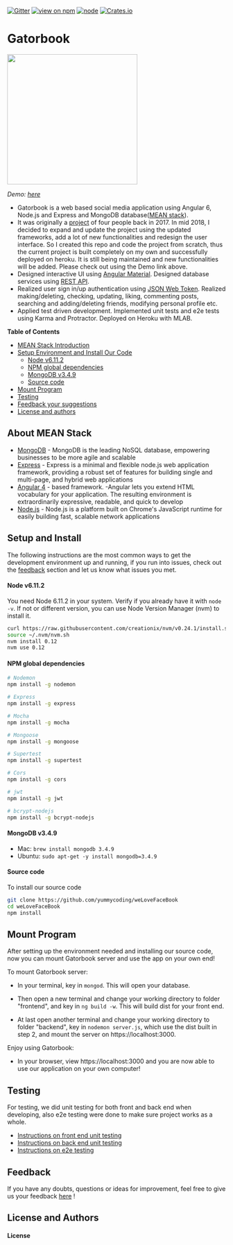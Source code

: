[![Gitter](https://badges.gitter.im/JoinChat.svg)](https://gitter.im/linnovate/mean?utm_source=badge&utm_medium=badge&utm_campaign=pr-badge)
[![view on npm](https://img.shields.io/npm/v/npm.svg)](https://www.npmjs.org/package/jsdoc-to-markdown)
[![node](https://img.shields.io/node/v/passport.svg)](https://nodejs.org/en/)
[![Crates.io](https://img.shields.io/crates/l/rustc-serialize.svg)](https://github.com/ZhouYou528/MyNewFBWebApp/blob/master/LICENCE)

# Gatorbook
<img src="https://github.com/yummycoding/weLoveFaceBook/blob/newb/frontend/src/assets/images-home/gator.png" width="300">

*Demo: [here](https://gatorbook.herokuapp.com/)*

- Gatorbook is a web based social media application using Angular 6, Node.js and Express and MongoDB database([MEAN stack](https://en.wikipedia.org/wiki/MEAN_(software_bundle))). 
- It was originally a [project](https://github.com/yummycoding/weLoveFaceBook) of four people back in 2017. In mid 2018, I decided to expand and update the project using the updated frameworks, add a lot of new functionalities and redesign the user interface. So I created this repo and code the project from scratch, thus the current project is built completely on my own and successfully deployed on heroku. It is still being maintained and new functionalities will be added. Please check out using the Demo link above.
- Designed interactive UI using [Angular Material](https://material.angular.io/). Designed database services using [REST API](https://en.wikipedia.org/wiki/Representational_state_transfer). 
- Realized user sign in/up authentication using [JSON Web Token](https://jwt.io/). Realized making/deleting, checking, updating, liking, commenting posts, searching and adding/deleting friends, modifying personal profile etc.
- Applied test driven development. Implemented unit tests and e2e tests using Karma and Protractor. Deployed on Heroku with MLAB.



**Table of Contents**

- [MEAN Stack Introduction](#about-mean-stack)
- [Setup Environment and Install Our Code](#setup-and-install)
  - [Node v6.11.2](#node-v6.11.2)
  - [NPM global dependencies](#npm-global-dependencies)
  - [MongoDB v3.4.9](#mongodb-v3.4.9)
  - [Source code](#source-code)
- [Mount Program](#mount-program)
- [Testing](#testing)
- [Feedback your suggestions](#feedback)
- [License and authors](#license-and-authors)



## About MEAN Stack

- [MongoDB](https://www.mongodb.org/) - MongoDB is the leading NoSQL database, empowering businesses to be more agile and scalable
- [Express](http://expressjs.com/) - Express is a minimal and flexible node.js web application framework, providing a robust set of features for building single and multi-page, and hybrid web applications
- [Angular 4](https://angular.io/) - based framework. -Angular lets you extend HTML vocabulary for your application. The resulting environment is extraordinarily expressive, readable, and quick to develop
- [Node.js](http://www.nodejs.org/) - Node.js is a platform built on Chrome's JavaScript runtime for easily building fast, scalable network applications

## Setup and Install

The following instructions are the most common ways to get the development environment up and running, if you run into issues, check out the [feedback](#Feedback) section and let us know what issues you met.

#### Node v6.11.2
You need Node 6.11.2 in your system. Verify if you already have it with `node -v`. If not or different version, you can use Node Version Manager (nvm) to install it.
```bash
curl https://raw.githubusercontent.com/creationix/nvm/v0.24.1/install.sh | bash
source ~/.nvm/nvm.sh
nvm install 0.12
nvm use 0.12
```

#### NPM global dependencies
```bash
# Nodemon
npm install -g nodemon

# Express
npm install -g express

# Mocha
npm install -g mocha

# Mongoose
npm install -g mongoose

# Supertest
npm install -g supertest

# Cors
npm install -g cors

# jwt
npm install -g jwt

# bcrypt-nodejs
npm install -g bcrypt-nodejs
```

#### MongoDB v3.4.9

- Mac: `brew install mongodb 3.4.9`
- Ubuntu: `sudo apt-get -y install mongodb=3.4.9`

#### Source code
To install our source code
```bash
git clone https://github.com/yummycoding/weLoveFaceBook
cd weLoveFaceBook
npm install
```

## Mount Program
After setting up the environment needed and installing our source code, now you can mount Gatorbook server and use the app on your own end!

To mount Gatorbook server:

- In your terminal, key in `mongod`. This will open your database.

- Then open a new terminal and change your working directory to folder "frontend", and key in `ng build -w`. This will build dist for your front end. 

- At last open another terminal and change your working directory to folder "backend", key in `nodemon server.js`, which use the dist built in step 2, and mount the server on https://localhost:3000.

Enjoy using Gatorbook:

- In your browser, view https://localhost:3000 and you are now able to use our application on your own computer!

## Testing
For testing, we did unit testing for both front and back end when developing, also e2e testing were done to make sure project works as a whole.
- [Instructions on front end unit testing](https://github.com/yummycoding/weLoveFaceBook/wiki/Making-Client-side-Tests)
- [Instructions on back end unit testing](https://github.com/yummycoding/weLoveFaceBook/wiki/Making-Server-side-Tests)
- [Instructions on e2e testing](https://github.com/yummycoding/weLoveFaceBook/wiki/Making-End-to-End-Tests)
 
## Feedback
If you have any doubts, questions or ideas for improvement, feel free to give us your feedback [here](https://github.com/yummycoding/weLoveFaceBook/issues/new) !


## License and Authors

#### License

